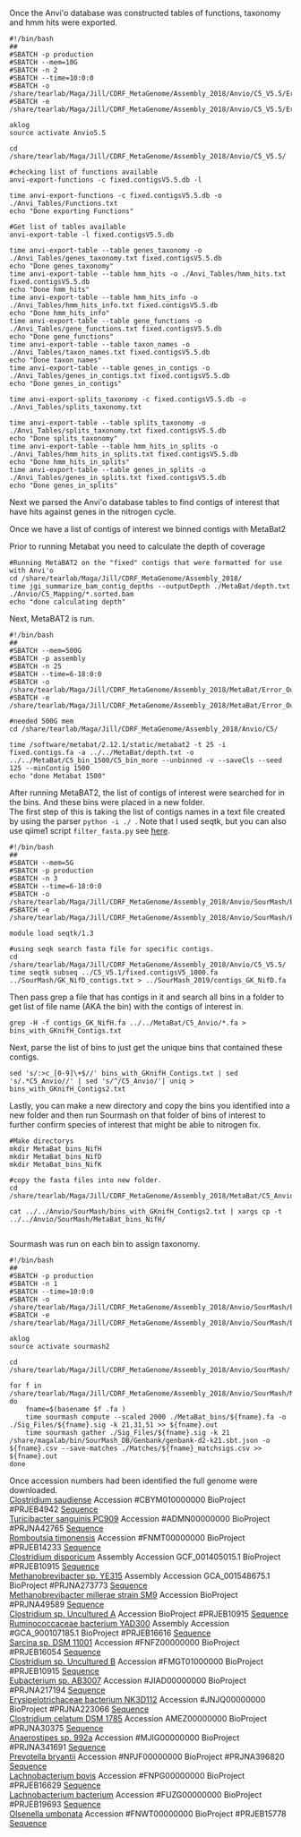 Once the Anvi'o database was constructed tables of functions, taxonomy and hmm hits were exported. 
```
#!/bin/bash
##
#SBATCH -p production
#SBATCH --mem=10G
#SBATCH -n 2
#SBATCH --time=10:0:0
#SBATCH -o /share/tearlab/Maga/Jill/CDRF_MetaGenome/Assembly_2018/Anvio/C5_V5.5/Error_Out_Files/Anvi_export.out
#SBATCH -e /share/tearlab/Maga/Jill/CDRF_MetaGenome/Assembly_2018/Anvio/C5_V5.5/Error_Out_Files/Anvi_export.err

aklog
source activate Anvio5.5

cd /share/tearlab/Maga/Jill/CDRF_MetaGenome/Assembly_2018/Anvio/C5_V5.5/

#checking list of functions available
anvi-export-functions -c fixed.contigsV5.5.db -l

time anvi-export-functions -c fixed.contigsV5.5.db -o ./Anvi_Tables/Functions.txt
echo "Done exporting Functions"

#Get list of tables available
anvi-export-table -l fixed.contigsV5.5.db

time anvi-export-table --table genes_taxonomy -o ./Anvi_Tables/genes_taxonomy.txt fixed.contigsV5.5.db
echo "Done genes_taxonomy"
time anvi-export-table --table hmm_hits -o ./Anvi_Tables/hmm_hits.txt fixed.contigsV5.5.db
echo "Done hmm_hits"
time anvi-export-table --table hmm_hits_info -o ./Anvi_Tables/hmm_hits_info.txt fixed.contigsV5.5.db
echo "Done hmm_hits_info"
time anvi-export-table --table gene_functions -o ./Anvi_Tables/gene_functions.txt fixed.contigsV5.5.db
echo "Done gene_functions"
time anvi-export-table --table taxon_names -o ./Anvi_Tables/taxon_names.txt fixed.contigsV5.5.db
echo "Done taxon_names"
time anvi-export-table --table genes_in_contigs -o ./Anvi_Tables/genes_in_contigs.txt fixed.contigsV5.5.db
echo "Done genes_in_contigs"

time anvi-export-splits_taxonomy -c fixed.contigsV5.5.db -o ./Anvi_Tables/splits_taxonomy.txt

time anvi-export-table --table splits_taxonomy -o ./Anvi_Tables/splits_taxonomy.txt fixed.contigsV5.5.db
echo "Done splits_taxonomy"
time anvi-export-table --table hmm_hits_in_splits -o ./Anvi_Tables/hmm_hits_in_splits.txt fixed.contigsV5.5.db
echo "Done hmm_hits_in_splits"
time anvi-export-table --table genes_in_splits -o ./Anvi_Tables/genes_in_splits.txt fixed.contigsV5.5.db
echo "Done genes_in_splits"
```

Next we parsed the Anvi'o database tables to find contigs of interest that have hits against genes in the nitrogen cycle. 


Once we have a list of contigs of interest we binned contigs with MetaBat2

Prior to running Metabat you need to calculate the depth of coverage

```
#Running MetaBAT2 on the "fixed" contigs that were formatted for use with Anvi'o
cd /share/tearlab/Maga/Jill/CDRF_MetaGenome/Assembly_2018/
time jgi_summarize_bam_contig_depths --outputDepth ./MetaBat/depth.txt ./Anvio/C5_Mapping/*.sorted.bam
echo "done calculating depth"
```
Next, MetaBAT2 is run. 
```
#!/bin/bash
##
#SBATCH --mem=500G
#SBATCH -p assembly
#SBATCH -n 25
#SBATCH --time=6-18:0:0
#SBATCH -o /share/tearlab/Maga/Jill/CDRF_MetaGenome/Assembly_2018/MetaBat/Error_Out_Files/metabat_binning_more.out
#SBATCH -e /share/tearlab/Maga/Jill/CDRF_MetaGenome/Assembly_2018/MetaBat/Error_Out_Files/metabat_binning_more.err

#needed 500G mem
cd /share/tearlab/Maga/Jill/CDRF_MetaGenome/Assembly_2018/Anvio/C5/

time /software/metabat/2.12.1/static/metabat2 -t 25 -i fixed.contigs.fa -a ../../MetaBat/depth.txt -o ../../MetaBat/C5_bin_1500/C5_bin_more --unbinned -v --saveCls --seed 125 --minContig 1500
echo "done Metabat 1500"
```

After running MetaBAT2, the list of contigs of interest were searched for in the bins. And these bins were placed in a new folder.  
The first step of this is taking the list of contigs names in a text file created by using the parser `python -i ./ `.  Note that I used seqtk, but you can also use qiime1 script `filter_fasta.py` see [here](http://qiime.org/scripts/filter_fasta.html).  

```
#!/bin/bash
##
#SBATCH --mem=5G
#SBATCH -p production
#SBATCH -n 3
#SBATCH --time=6-18:0:0
#SBATCH -o /share/tearlab/Maga/Jill/CDRF_MetaGenome/Assembly_2018/Anvio/SourMash/Error_Out_Files/metabat_anvio_contigs_nif.out
#SBATCH -e /share/tearlab/Maga/Jill/CDRF_MetaGenome/Assembly_2018/Anvio/SourMash/Error_Out_Files/metabat_anvio_contigs_nif.err

module load seqtk/1.3

#using seqk search fasta file for specific contigs.
cd /share/tearlab/Maga/Jill/CDRF_MetaGenome/Assembly_2018/Anvio/C5_V5.5/
time seqtk subseq ../C5_V5.1/fixed.contigsV5_1000.fa ../SourMash/GK_NifD_contigs.txt > ../SourMash_2019/contigs_GK_NifD.fa

```
Then pass grep a file that has contigs in it and search all bins in a folder to get list of file name (AKA the bin) with the contigs of interest in.  
```
grep -H -f contigs_GK_NifH.fa ../../MetaBat/C5_Anvio/*.fa > bins_with_GKnifH_Contigs.txt
```
Next, parse the list of bins to just get the unique bins that contained these contigs.  

```
sed 's/:>c_[0-9]\+$//' bins_with_GKnifH_Contigs.txt | sed 's/.*C5_Anvio//' | sed 's/^/C5_Anvio/'| uniq > bins_with_GKnifH_Contigs2.txt
```
Lastly, you can make a new directory and copy the bins you identified into a new folder and then run Sourmash on that folder of bins of interest to further confirm species of interest that might be able to nitrogen fix.  

```
#Make directorys
mkdir MetaBat_bins_NifH
mkdir MetaBat_bins_NifD
mkdir MetaBat_bins_NifK

#copy the fasta files into new folder.
cd /share/tearlab/Maga/Jill/CDRF_MetaGenome/Assembly_2018/MetaBat/C5_Anvio/

cat ../../Anvio/SourMash/bins_with_GKnifH_Contigs2.txt | xargs cp -t ../../Anvio/SourMash/MetaBat_bins_NifH/


```



Sourmash was run on each bin to assign taxonomy. 

```
#!/bin/bash
##
#SBATCH -p production
#SBATCH -n 1
#SBATCH --time=10:0:0
#SBATCH -o /share/tearlab/Maga/Jill/CDRF_MetaGenome/Assembly_2018/Anvio/SourMash/Error_Out_Files/gather_loop_metabat.out
#SBATCH -e /share/tearlab/Maga/Jill/CDRF_MetaGenome/Assembly_2018/Anvio/SourMash/Error_Out_Files/gather_loop_metabat.err

aklog
source activate sourmash2

cd /share/tearlab/Maga/Jill/CDRF_MetaGenome/Assembly_2018/Anvio/SourMash/

for f in /share/tearlab/Maga/Jill/CDRF_MetaGenome/Assembly_2018/Anvio/SourMash/MetaBat_bins/*.fa
do
	fname=$(basename $f .fa )
	time sourmash compute --scaled 2000 ./MetaBat_bins/${fname}.fa -o ./Sig_Files/${fname}.sig -k 21,31,51 >> ${fname}.out
	time sourmash gather ./Sig_Files/${fname}.sig -k 21 /share/magalab/bin/SourMash_DB/Genbank/genbank-d2-k21.sbt.json -o ${fname}.csv --save-matches ./Matches/${fname}_matchsigs.csv >> ${fname}.out
done
```

Once accession numbers had been identified the full genome were downloaded.  
[Clostridium saudiense](https://www.ncbi.nlm.nih.gov/bioproject/?term=PRJEB4942) Accession #CBYM010000000 BioProject #PRJEB4942 [Sequence](https://www.ncbi.nlm.nih.gov/Traces/wgs/CBYM01?display=contigs)  
[Turicibacter sanguinis PC909](https://www.ncbi.nlm.nih.gov/bioproject/?term=PRJNA42765) Accession #ADMN00000000 BioProject #PRJNA42765 [Sequence](https://www.ncbi.nlm.nih.gov/Traces/wgs/ADMN01?display=contigs)  
[Romboutsia timonensis](https://www.ncbi.nlm.nih.gov/bioproject/324389) Accession #FNMT00000000 BioProject #PRJEB14233 [Sequence](https://www.ncbi.nlm.nih.gov/Traces/wgs/FNMT01?display=contigs)  
[Clostridium disporicum](https://www.ncbi.nlm.nih.gov/assembly/GCF_001405015.1/#/def) Assembly Accession GCF_001405015.1 BioProject #PRJEB10915 [Sequence](https://www.ncbi.nlm.nih.gov/Traces/wgs/CYZX01?display=contigs)  
[Methanobrevibacter sp. YE315](https://www.ncbi.nlm.nih.gov/assembly/GCA_001548675.1) Assembly Accession GCA_001548675.1 BioProject #PRJNA273773 [Sequence](https://www.ncbi.nlm.nih.gov/nuccore/CP010834.1)  
[Methanobrevibacter millerae strain SM9](https://www.ncbi.nlm.nih.gov/bioproject/PRJNA49589) Accession BioProject #PRJNA49589 [Sequence](https://www.ncbi.nlm.nih.gov/nuccore/CP011266)  
[Clostridium sp. Uncultured A]() Accession BioProject #PRJEB10915 [Sequence](https://www.ncbi.nlm.nih.gov/Traces/wgs/CYZX01?val=FMGR01)  
[Ruminococcaceae bacterium YAD300](https://www.ncbi.nlm.nih.gov/bioproject/PRJEB16616) Assembly Accession #GCA_900107185.1 BioProject #PRJEB16616 [Sequence](https://www.ncbi.nlm.nih.gov/Traces/wgs/FNPA01?display=contigs)  
[Sarcina sp. DSM 11001](https://www.ncbi.nlm.nih.gov/bioproject/PRJEB16054) Accession #FNFZ00000000 BioProject #PRJEB16054 [Sequence](https://www.ncbi.nlm.nih.gov/Traces/wgs/CYZX01?val=FNFZ01)  
[Clostridium sp. Uncultured B]() Accession #FMGT01000000 BioProject #PRJEB10915 [Sequence](https://www.ncbi.nlm.nih.gov/Traces/wgs/CYZX01?val=FMGT01)  
[Eubacterium sp. AB3007](https://www.ncbi.nlm.nih.gov/bioproject/PRJNA217194) Accession #JIAD00000000 BioProject #PRJNA217194 [Sequence](https://www.ncbi.nlm.nih.gov/Traces/wgs/CYZX01?val=JIAD01)  
[Erysipelotrichaceae bacterium NK3D112](https://www.ncbi.nlm.nih.gov/bioproject/PRJNA223066) Accession #JNJQ00000000 BioProject #PRJNA223066 [Sequence](https://www.ncbi.nlm.nih.gov/Traces/wgs/CYZX01?val=JNJQ01)  
[Clostridium celatum DSM 1785](https://www.ncbi.nlm.nih.gov/bioproject/PRJNA30375) Accession AMEZ00000000 BioProject #PRJNA30375 [Sequence](https://www.ncbi.nlm.nih.gov/Traces/wgs/CYZX01?val=AMEZ01)  
[Anaerostipes sp. 992a](https://www.ncbi.nlm.nih.gov/nuccore/MJIG00000000) Accession #MJIG00000000 BioProject #PRJNA341691 [Sequence](https://www.ncbi.nlm.nih.gov/Traces/wgs/CYZX01?val=MJIG01)  
[Prevotella bryantii](https://www.ncbi.nlm.nih.gov/nuccore/NPJF00000000) Accession #NPJF00000000 BioProject #PRJNA396820 [Sequence](https://www.ncbi.nlm.nih.gov/Traces/wgs/CYZX01?val=NPJF01)  
[Lachnobacterium bovis](https://www.ncbi.nlm.nih.gov/bioproject/PRJEB16629) Accession #FNPG00000000 BioProject #PRJEB16629 [Sequence](https://www.ncbi.nlm.nih.gov/Traces/wgs/CYZX01?val=FNPG01)  
[Lachnobacterium bacterium](https://www.ncbi.nlm.nih.gov/bioproject/PRJEB19693) Accession #FUZG00000000 BioProject #PRJEB19693 [Sequence](https://www.ncbi.nlm.nih.gov/Traces/wgs/CYZX01?val=FUZG01)  
[Olsenella umbonata](https://www.ncbi.nlm.nih.gov/bioproject/PRJEB15778) Accession #FNWT00000000 BioProject #PRJEB15778 [Sequence](https://www.ncbi.nlm.nih.gov/Traces/wgs/CYZX01?val=FNWT01)  
